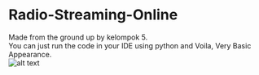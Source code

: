# Radio-Streaming-Online

Made from the ground up by kelompok 5.\
You can just run the code in your IDE using python and Voila, Very Basic Appearance.\
![alt text](https://i.ibb.co/G3VgKsq/ss.png)
